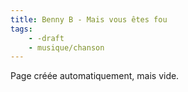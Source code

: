 ```yaml
---
title: Benny B - Mais vous êtes fou
tags:
    - -draft
    - musique/chanson
---
```


Page créée automatiquement, mais vide.
